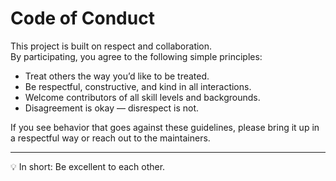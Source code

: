 ﻿# Code of Conduct

This project is built on respect and collaboration.  
By participating, you agree to the following simple principles:

- Treat others the way you’d like to be treated.
- Be respectful, constructive, and kind in all interactions.
- Welcome contributors of all skill levels and backgrounds.
- Disagreement is okay — disrespect is not.

If you see behavior that goes against these guidelines, please bring it up in a respectful way or reach out to the maintainers.

---

💡 In short: Be excellent to each other.